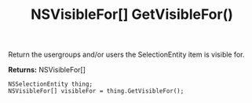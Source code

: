 ﻿---
uid: crmscript_ref_NSSelectionEntity_GetVisibleFor
title: NSVisibleFor[] GetVisibleFor()
intellisense: NSSelectionEntity.GetVisibleFor
keywords: NSSelectionEntity, GetVisibleFor
so.topic: reference
---

Return the usergroups and/or users the SelectionEntity item is visible for.

**Returns:** NSVisibleFor[]

```crmscript
NSSelectionEntity thing;
NSVisibleFor[] visibleFor = thing.GetVisibleFor();
```

